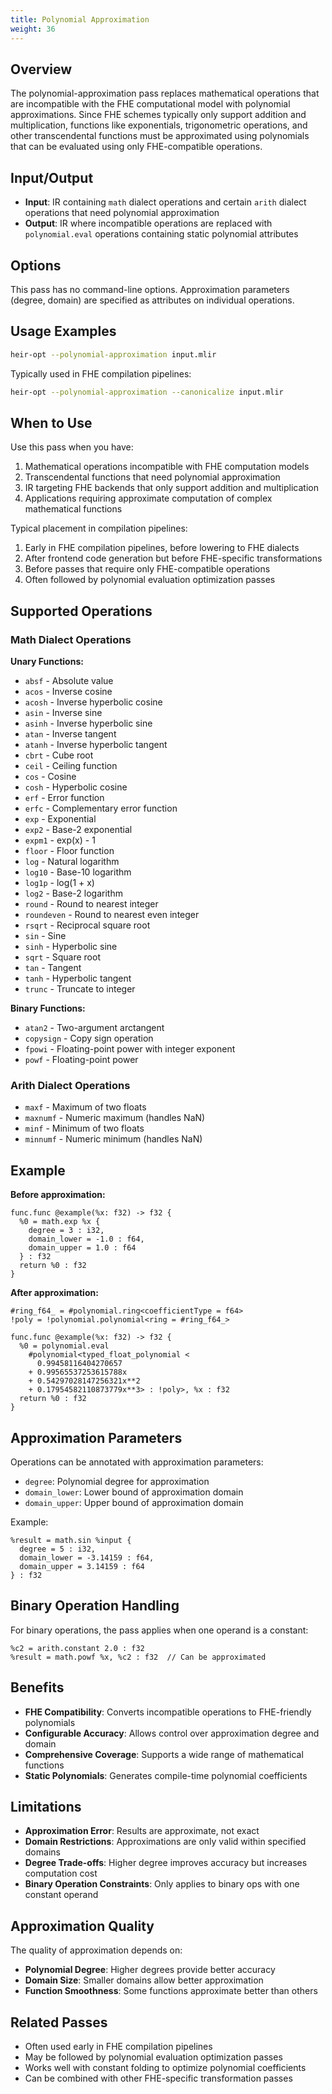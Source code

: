 ```yaml
---
title: Polynomial Approximation
weight: 36
---
```


## Overview

The polynomial-approximation pass replaces mathematical operations that are
incompatible with the FHE computational model with polynomial approximations.
Since FHE schemes typically only support addition and multiplication, functions
like exponentials, trigonometric operations, and other transcendental functions
must be approximated using polynomials that can be evaluated using only
FHE-compatible operations.

## Input/Output

- **Input**: IR containing `math` dialect operations and certain `arith` dialect
  operations that need polynomial approximation
- **Output**: IR where incompatible operations are replaced with
  `polynomial.eval` operations containing static polynomial attributes

## Options

This pass has no command-line options. Approximation parameters (degree, domain)
are specified as attributes on individual operations.

## Usage Examples

```bash
heir-opt --polynomial-approximation input.mlir
```

Typically used in FHE compilation pipelines:

```bash
heir-opt --polynomial-approximation --canonicalize input.mlir
```

## When to Use

Use this pass when you have:

1. Mathematical operations incompatible with FHE computation models
1. Transcendental functions that need polynomial approximation
1. IR targeting FHE backends that only support addition and multiplication
1. Applications requiring approximate computation of complex mathematical
   functions

Typical placement in compilation pipelines:

1. Early in FHE compilation pipelines, before lowering to FHE dialects
1. After frontend code generation but before FHE-specific transformations
1. Before passes that require only FHE-compatible operations
1. Often followed by polynomial evaluation optimization passes

## Supported Operations

### Math Dialect Operations

**Unary Functions:**

- `absf` - Absolute value
- `acos` - Inverse cosine
- `acosh` - Inverse hyperbolic cosine
- `asin` - Inverse sine
- `asinh` - Inverse hyperbolic sine
- `atan` - Inverse tangent
- `atanh` - Inverse hyperbolic tangent
- `cbrt` - Cube root
- `ceil` - Ceiling function
- `cos` - Cosine
- `cosh` - Hyperbolic cosine
- `erf` - Error function
- `erfc` - Complementary error function
- `exp` - Exponential
- `exp2` - Base-2 exponential
- `expm1` - exp(x) - 1
- `floor` - Floor function
- `log` - Natural logarithm
- `log10` - Base-10 logarithm
- `log1p` - log(1 + x)
- `log2` - Base-2 logarithm
- `round` - Round to nearest integer
- `roundeven` - Round to nearest even integer
- `rsqrt` - Reciprocal square root
- `sin` - Sine
- `sinh` - Hyperbolic sine
- `sqrt` - Square root
- `tan` - Tangent
- `tanh` - Hyperbolic tangent
- `trunc` - Truncate to integer

**Binary Functions:**

- `atan2` - Two-argument arctangent
- `copysign` - Copy sign operation
- `fpowi` - Floating-point power with integer exponent
- `powf` - Floating-point power

### Arith Dialect Operations

- `maxf` - Maximum of two floats
- `maxnumf` - Numeric maximum (handles NaN)
- `minf` - Minimum of two floats
- `minnumf` - Numeric minimum (handles NaN)

## Example

**Before approximation:**

```mlir
func.func @example(%x: f32) -> f32 {
  %0 = math.exp %x {
    degree = 3 : i32,
    domain_lower = -1.0 : f64,
    domain_upper = 1.0 : f64
  } : f32
  return %0 : f32
}
```

**After approximation:**

```mlir
#ring_f64_ = #polynomial.ring<coefficientType = f64>
!poly = !polynomial.polynomial<ring = #ring_f64_>

func.func @example(%x: f32) -> f32 {
  %0 = polynomial.eval
    #polynomial<typed_float_polynomial <
      0.99458116404270657
    + 0.99565537253615788x
    + 0.54297028147256321x**2
    + 0.17954582110873779x**3> : !poly>, %x : f32
  return %0 : f32
}
```

## Approximation Parameters

Operations can be annotated with approximation parameters:

- `degree`: Polynomial degree for approximation
- `domain_lower`: Lower bound of approximation domain
- `domain_upper`: Upper bound of approximation domain

Example:

```mlir
%result = math.sin %input {
  degree = 5 : i32,
  domain_lower = -3.14159 : f64,
  domain_upper = 3.14159 : f64
} : f32
```

## Binary Operation Handling

For binary operations, the pass applies when one operand is a constant:

```mlir
%c2 = arith.constant 2.0 : f32
%result = math.powf %x, %c2 : f32  // Can be approximated
```

## Benefits

- **FHE Compatibility**: Converts incompatible operations to FHE-friendly
  polynomials
- **Configurable Accuracy**: Allows control over approximation degree and domain
- **Comprehensive Coverage**: Supports a wide range of mathematical functions
- **Static Polynomials**: Generates compile-time polynomial coefficients

## Limitations

- **Approximation Error**: Results are approximate, not exact
- **Domain Restrictions**: Approximations are only valid within specified
  domains
- **Degree Trade-offs**: Higher degree improves accuracy but increases
  computation cost
- **Binary Operation Constraints**: Only applies to binary ops with one constant
  operand

## Approximation Quality

The quality of approximation depends on:

- **Polynomial Degree**: Higher degrees provide better accuracy
- **Domain Size**: Smaller domains allow better approximation
- **Function Smoothness**: Some functions approximate better than others

## Related Passes

- Often used early in FHE compilation pipelines
- May be followed by polynomial evaluation optimization passes
- Works well with constant folding to optimize polynomial coefficients
- Can be combined with other FHE-specific transformation passes
